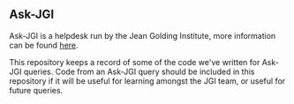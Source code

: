 ## Ask-JGI

Ask-JGI is a helpdesk run by the Jean Golding Institute, more information can be found [here](https://www.bristol.ac.uk/golding/supporting-your-research/data-science-support/).

This repository keeps a record of some of the code we've written for Ask-JGI queries. Code from an Ask-JGI query should be included in this repository if it will be useful for learning amongst the JGI team, or useful for future queries.